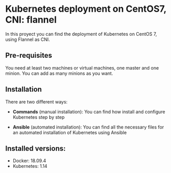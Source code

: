 # Kubernetes deployment on CentOS7, CNI: flannel
In this proyect you can find the deployment of Kubernetes on CentOS 7, using Flannel as CNI. 

## Pre-requisites
You need at least two machines or virtual machines, one master and one minion. You can add as many minions as you want.

## Installation
There are two different ways:

- **Commands** (manual installation): You can find how install and configure Kubernetes step by step

- **Ansible** (automated installation): You can find all the necessary files for an automated installation of Kubernetes using Ansible

## Installed versions:
- Docker: 18.09.4
- Kubernetes: 1.14
